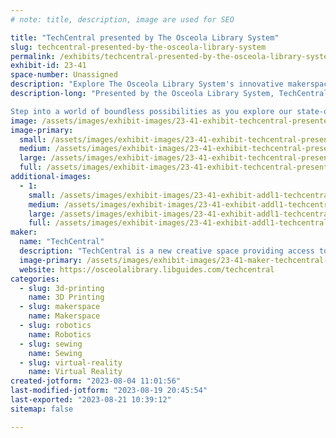 ```yaml
---
# note: title, description, image are used for SEO

title: "TechCentral presented by The Osceola Library System"
slug: techcentral-presented-by-the-osceola-library-system
permalink: /exhibits/techcentral-presented-by-the-osceola-library-system/
exhibit-id: 23-41
space-number: Unassigned
description: "Explore The Osceola Library System's innovative makerspace. 3D Printing, Virtual Reality, and more! "
description-long: "Presented by the Osceola Library System, TechCentral is a new and innovative space on the second floor of Hart Memorial Library in Downtown Kissimmee.

Step into a world of boundless possibilities as you explore our state-of-the-art labs for 3D Printing, Virtual Reality, Robotics, Audio Production, Sewing, and more! Whether you're a seasoned creator or a curious beginner, our technicians are on hand to support and guide you in your journey."
image: /assets/images/exhibit-images/23-41-exhibit-techcentral-presented-by-the-osceola-library-system-11-large.png
image-primary: 
  small: /assets/images/exhibit-images/23-41-exhibit-techcentral-presented-by-the-osceola-library-system-11-small.png
  medium: /assets/images/exhibit-images/23-41-exhibit-techcentral-presented-by-the-osceola-library-system-11-medium.png
  large: /assets/images/exhibit-images/23-41-exhibit-techcentral-presented-by-the-osceola-library-system-11-large.png
  full: /assets/images/exhibit-images/23-41-exhibit-techcentral-presented-by-the-osceola-library-system-11-full.png
additional-images: 
  - 1:
    small: /assets/images/exhibit-images/23-41-exhibit-addl1-techcentral-presented-by-the-osceola-library-system-exhibit-example-small.jpg
    medium: /assets/images/exhibit-images/23-41-exhibit-addl1-techcentral-presented-by-the-osceola-library-system-exhibit-example-medium.jpg
    large: /assets/images/exhibit-images/23-41-exhibit-addl1-techcentral-presented-by-the-osceola-library-system-exhibit-example-large.jpg
    full: /assets/images/exhibit-images/23-41-exhibit-addl1-techcentral-presented-by-the-osceola-library-system-exhibit-example-full.jpg
maker: 
  name: "TechCentral"
  description: "TechCentral is a new creative space providing access to tools and technologies that will help the community gain the necessary skills to make their dreams a reality. Part of the Osceola Library System, it is located on the second floor within Hart Memorial Library in Downtown Kissimmee."
  image-primary: /assets/images/exhibit-images/23-41-maker-techcentral-presented-by-the-osceola-library-system-untitled-design-medium.png
  website: https://osceolalibrary.libguides.com/techcentral
categories: 
  - slug: 3d-printing
    name: 3D Printing
  - slug: makerspace
    name: Makerspace
  - slug: robotics
    name: Robotics
  - slug: sewing
    name: Sewing
  - slug: virtual-reality
    name: Virtual Reality
created-jotform: "2023-08-04 11:01:56"
last-modified-jotform: "2023-08-19 20:45:54"
last-exported: "2023-08-21 10:39:12"
sitemap: false

---
```

